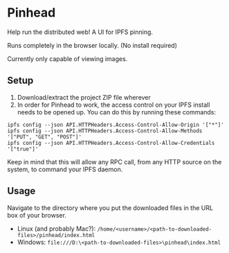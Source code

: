 # Pinhead
Help run the distributed web! A UI for IPFS pinning.

Runs completely in the browser locally. (No install required)

Currently only capable of viewing images.

## Setup
1. Download/extract the project ZIP file wherever
2. In order for Pinhead to work, the access control on your IPFS install needs to be opened up. You can do this by running these commands:
```
ipfs config --json API.HTTPHeaders.Access-Control-Allow-Origin '["*"]'
ipfs config --json API.HTTPHeaders.Access-Control-Allow-Methods '["PUT", "GET", "POST"]'
ipfs config --json API.HTTPHeaders.Access-Control-Allow-Credentials '["true"]'
```
Keep in mind that this will allow any RPC call, from any HTTP source on the system, to command your IPFS daemon.

## Usage
Navigate to the directory where you put the downloaded files in the URL box of your browser.
* Linux (and probably Mac?): `/home/<username>/<path-to-downloaded-files>/pinhead/index.html`
* Windows: `file:///D:\<path-to-downloaded-files>\pinhead\index.html`
